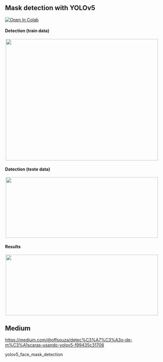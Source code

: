 ## Mask detection with YOLOv5 

[![Open In Colab](https://colab.research.google.com/assets/colab-badge.svg)](https://colab.research.google.com/drive/1vj7wiFpsylfFmMSzTCLhnFbpbrAo3iBd?usp=sharing)

#### Detection (train data)

<p align="center">
  <img width="500" height="400" src="https://miro.medium.com/max/1280/1*RBiIf4rlPJY27MnZGJI1kQ.jpeg">
</p>

#### Datection (teste data)

<p align="center">
  <img width="500" height="200" src="https://miro.medium.com/max/1066/1*9Tf1zWZfLELrpzROWI5BpA.png">
</p>

#### Results 

<p align="center">
  <img width="500" height="200" src="https://miro.medium.com/max/1280/1*v7Ky_Wy_EOqFebQ4Qvf-DA.png">
</p>

## Medium

https://medium.com/@offsouza/detec%C3%A7%C3%A3o-de-m%C3%A1scaras-usando-yolov5-f99435c31708



yolov5_face_mask_detection
